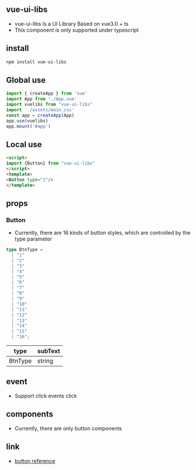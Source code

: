 ## vue-ui-libs


- vue-ui-libs Is a UI Library Based on vue3.0 + ts
- This component is only supported under typescript

## install

```bash
npm install vue-ui-libs
```
## Global use
```js
import { createApp } from 'vue'
import App from './App.vue'
import vuelibs from "vue-ui-libs"
import './assets/main.css'
const app = createApp(App)
app.use(vuelibs)
app.mount('#app')

```

## Local use
```html
<script>
import {Button} from "vue-ui-libs"
</script>
<template>
<Button type="1"/>
</template>
```

## props
### Button
- Currently, there are 16 kinds of button styles, which are controlled by the type parameter
```ts
type BtnType =
  | "1"
  | "2"
  | "3"
  | "4"
  | "5"
  | "6"
  | "7"
  | "8"
  | "9"
  | "10"
  | "11"
  | "12"
  | "13"
  | "14"
  | "15"
  | "16";
```
| type    | subText |
| ------- | ------- |
| BtnType | string  |

## event
- Support click events click



## components
- Currently, there are only button components


## link

- [button reference](https://codepen.io/yuhomyan/pen/OJMejWJ)
